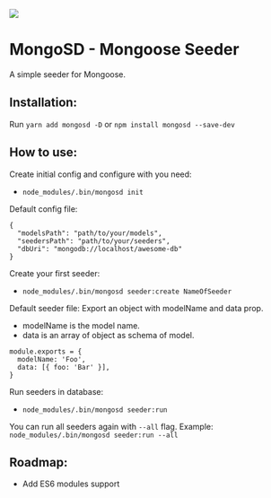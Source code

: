 ![](https://github.com/Pelegrinetti/mongosd/workflows/.github/workflows/npmpublish.yml/badge.svg)

# MongoSD - Mongoose Seeder

A simple seeder for Mongoose.

## Installation:

Run `yarn add mongosd -D` or `npm install mongosd --save-dev`

## How to use:

Create initial config and configure with you need:

- `node_modules/.bin/mongosd init`

Default config file:

```
{
  "modelsPath": "path/to/your/models",
  "seedersPath": "path/to/your/seeders",
  "dbUri": "mongodb://localhost/awesome-db"
}
```

Create your first seeder:

- `node_modules/.bin/mongosd seeder:create NameOfSeeder`

Default seeder file:
Export an object with modelName and data prop.

- modelName is the model name.
- data is an array of object as schema of model.

```
module.exports = {
  modelName: 'Foo',
  data: [{ foo: 'Bar' }],
}
```

Run seeders in database:

- `node_modules/.bin/mongosd seeder:run`

You can run all seeders again with `--all` flag. Example: `node_modules/.bin/mongosd seeder:run --all`

## Roadmap:

- Add ES6 modules support
